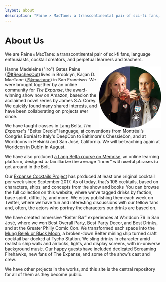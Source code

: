 ```yaml
---
layout: about
description: "Paine × MacTane: a transcontinental pair of sci-fi fans, language enthusiasts, cocktail creators, and perpetual learners and teachers."
---
```

<!-- The main content area -->
# About Us


We are Paine × MacTane: a transcontinental pair of sci-fi fans, language enthusiasts, cocktail creators, and perpetual learners and teachers.

<img src="/assets/images/circular-dual-profile.png" alt="" style="float: right; width: 200px;" />Hanne Madeleine ("Iro") Gates Paine ([@ItReachesOut](https:twitter.com/ItReachesOut)) lives in Brooklyn, Kagan D. MacTane ([@kmactane](https://twitter.com/kmactane)) in San Francisco. We were brought together by an online community for _The Expanse_, the award-winning show now on Amazon, based on the acclaimed novel series by James S.A. Corey. We quickly found many shared interests, and have been collaborating on projects ever since.

We have taught classes in Lang Belta, _The Expanse_'s "Belter Creole" language, at conventions from Montréal’s Congrès Boréal to Italy's DeepCon to Baltimore's ChessieCon, and at Worldcons in Helsinki and San José, California. We will be teaching again at [Worldcon in Dublin](http://dublin2019.com/) in August.

We have also produced [a Lang Belta course on Memrise](https://www.memrise.com/course/1476694/lang-belta-belter-creole-phrasebook/), an online learning platform, designed to familiarize the average “Inner” with useful phrases to get around in the Belt.

Our [Expanse Cocktails Project](/tag/expanse-cocktails-project/) has produced at least one original cocktail per week since September 2017. As of today, that’s 108 cocktails, based on characters, ships, and concepts from the show and books! You can browse the full collection on this website, where we’ve tagged drinks by faction, base spirit, difficulty, and more. We enjoy publishing them each week on Twitter, where we have fun and interesting discussions with our fellow fans and, often, the actors who portray the characters our drinks are based on.

We have created immersive “Belter Bar” experiences at Worldcon 76 in San José, where we won Best Overall Party, Best Party Decor, and Best Drinks, and at the Greater Philly Comic Con. We transformed each space into the [Mung Belék or Black Moon](https://twitter.com/BelterBar), a broken-down Belter mining ship turned craft cocktail bar docked at Tycho Station. We sling drinks in character amid realistic ship walls and airlocks, lights, and display screens, with in-universe background music. Our happy guests have included dedicated Screaming Firehawks, new fans of The Expanse, and some of the show’s cast and crew.

We have other projects in the works, and this site is the central repository for all of them as they become public.

[//]: # (We use the times symbol instead of a plus sign or ampersand because together, we don't simply add our skills and talents together. We multiply each other, becoming greater than the sum of our two halves.)




